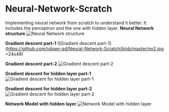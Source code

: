 # Neural-Network-Scratch
Implementing neural network from scratch to understand it better. It includes the perceptron and the one with hidden layer.
**Neural Network structure**
![Neural Network structure](https://github.com/jubaer-ad/Neural-Network-Scratch/blob/master/nn1.jpg)

**Gradient descent part-1**
![Gradient descent part-1](https://github.com/jubaer-ad/Neural-Network-Scratch/blob/master/nn2.jpg =24x48)

**Gradient descent part-2**
![Gradient descent part-2](https://github.com/jubaer-ad/Neural-Network-Scratch/blob/master/nn3.jpg)

**Gradient descent for hidden layer part-1**
![Gradient descent for hidden layer part-1](https://github.com/jubaer-ad/Neural-Network-Scratch/blob/master/nn4.jpg)

**Gradient descent for hidden layer part-2**
![Gradient descent for hidden layer part-2](https://github.com/jubaer-ad/Neural-Network-Scratch/blob/master/nn5.jpg)

**Network Model with hidden layer**
![Network Model with hidden layer](https://github.com/jubaer-ad/Neural-Network-Scratch/blob/master/nn6.jpg)
